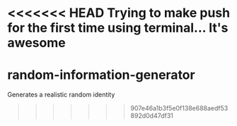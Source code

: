 <<<<<<< HEAD
Trying to make push for the first time using terminal...
**It's awesome**
=======
# random-information-generator
Generates a realistic random identity
>>>>>>> 907e46a1b3f5e0f138e688aedf53892d0d47df31
